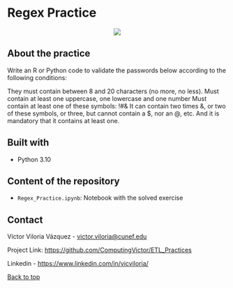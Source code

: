 # Regex Practice 

<div style="text-align:center"><img src="https://global.discourse-cdn.com/business6/uploads/dynamobim/original/3X/b/3/b3387b3185e237b8f7dea85d750f33d91b697772.jpeg" /></div>




## About the practice

Write an R or Python code to validate the passwords below according to the following conditions:

They must contain between 8 and 20 characters (no more, no less).
Must contain at least one uppercase, one lowercase and one number
Must contain at least one of these symbols: !#&
It can contain two times &, or two of these symbols, or three, but cannot contain a $, nor an @, etc. And it is mandatory that it contains at least one.



## Built with 

- Python 3.10

## Content of the repository

- `Regex_Practice.ipynb`: Notebook with the solved exercise


## Contact

Víctor Viloria Vázquez - <victor.viloria@cunef.edu>

Project Link: <https://github.com/ComputingVictor/ETL_Practices>

Linkedin - <https://www.linkedin.com/in/vicviloria/>


<a href="#top">Back to top</a>

